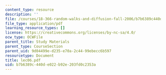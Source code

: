 ```yaml
---
content_type: resource
description: ''
file: /courses/18-366-random-walks-and-diffusion-fall-2006/b7b6389c440de022b92e203fd0c2353a_lec06.pdf
file_type: application/pdf
learning_resource_types: []
license: https://creativecommons.org/licenses/by-nc-sa/4.0/
ocw_type: OCWFile
parent_title: Study Materials
parent_type: CourseSection
parent_uid: 9d04499e-d235-e70a-2c44-99ebecc6b597
resourcetype: Document
title: lec06.pdf
uid: b7b6389c-440d-e022-b92e-203fd0c2353a
---
```

